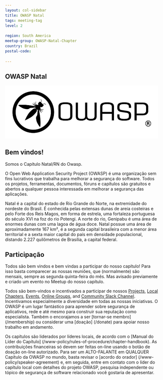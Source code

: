 ```yaml
---
layout: col-sidebar
title: OWASP Natal
tags: meeting-tag
level: 2

region: South America
meetup-group: OWASP-Natal-Chapter
country: Brazil
postal-code: 

---
```


## OWASP Natal 
![Natal, RN](assets/images/OWASP_logo_trademark.png)

## Bem vindos!
Somos o Capítulo Natal/RN do Owasp.

O Open Web Application Security Project (OWASP) é uma organização sem fins lucrativos que trabalha para melhorar a segurança do software. Todos os projetos, ferramentas, documentos, fóruns e capítulos são gratuitos e abertos a qualquer pessoa interessada em melhorar a segurança das aplicações. 

Natal é a capital do estado de Rio Grande do Norte, na extremidade do nordeste do Brasil. É conhecida pelas extensas dunas de areia costeiras e pelo Forte dos Reis Magos, em forma de estrela, uma fortaleza portuguesa do século XVI na foz do rio Potengi. A norte do rio, Genipabu é uma área de enormes dunas com uma lagoa de água doce. Natal possue uma área de aproximadamente 167 km², é a segunda capital brasileira com a menor área territorial e a sexta maior capital do país em densidade populacional, distando 2.227 quilômetros de Brasília, a capital federal.


## Participação

Todos são bem vindos e bem vindas a participar do nosso capítulo!
Para isso basta comparecer as nossas reuniões, que (normalmente) são mensais, sempre as segunda quinta-feira do mês. Mas avisado previamente e criado um evento no Meetup do nosso capítulo.

Todos são bem-vindos e incentivados a participar de nossos [Projects](/projects), [Local Chapters](/chapters), [Events](/events), [Online Groups](https://groups.google.com/a/owasp.com/), and [Community Slack Channel](https://owasp.slack.com/). Incentivamos especialmente a diversidade em todas as nossas iniciativas. O OWASP é um lugar fantástico para aprender sobre segurança de aplicativos, rede e até mesmo para construir sua reputação como especialista. Também o encorajamos a ser [tornar-se membro] (/membership) ou considerar uma [doação] (/donate) para apoiar nosso trabalho em andamento.

Os capítulos são liderados por líderes locais, de acordo com o [Manual do Líder do Capítulo] (/www-policy/rules-of-procedure/chapter-handbook). As contribuições financeiras só devem ser feitas on-line usando o botão de doação on-line autorizado. Para ser um ALTO-FALANTE em QUALQUER Capítulo da OWASP no mundo, basta revisar o [acordo do orador] (/www-policy/speaker-agreement) e, em seguida, entre em contato com o líder do capítulo local com detalhes do projeto OWASP, pesquisa independente ou tópico de segurança de software relacionado você gostaria de apresentar.
